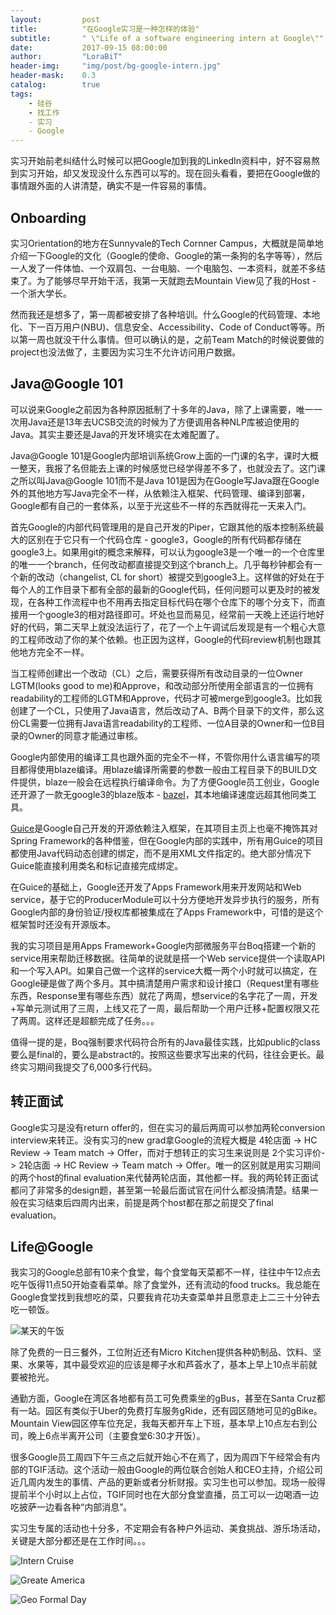 ```yaml
---
layout:     	post
title:      	"在Google实习是一种怎样的体验"
subtitle:   	" \"Life of a software engineering intern at Google\""
date:       	2017-09-15 08:00:00
author:     	"LoraBiT"
header-img: 	"img/post/bg-google-intern.jpg"
header-mask: 	0.3
catalog: 		true
tags:
    - 硅谷
    - 找工作
    - 实习
    - Google
---
```


实习开始前老纠结什么时候可以把Google加到我的LinkedIn资料中，好不容易熬到实习开始，却又发现没什么东西可以写的。现在回头看看，要把在Google做的事情跟外面的人讲清楚，确实不是一件容易的事情。

## Onboarding 

实习Orientation的地方在Sunnyvale的Tech Cornner Campus，大概就是简单地介绍一下Google的文化（Google的使命、Google的第一条狗的名字等等），然后一人发了一件体恤、一个双肩包、一台电脑、一个电脑包、一本资料，就差不多结束了。为了能够尽早开始干活，我第一天就跑去Mountain View见了我的Host - 一个浙大学长。

然而我还是想多了，第一周都被安排了各种培训。什么Google的代码管理、本地化、下一百万用户(NBU)、信息安全、Accessibility、Code of Conduct等等。所以第一周也就没干什么事情。但可以确认的是，之前Team Match的时候说要做的project也没法做了，主要因为实习生不允许访问用户数据。

## Java@Google 101

可以说来Google之前因为各种原因抵制了十多年的Java，除了上课需要，唯一一次用Java还是13年去UCSB交流的时候为了方便调用各种NLP库被迫使用的Java。其实主要还是Java的开发环境实在太难配置了。

Java@Google 101是Google内部培训系统Grow上面的一门课的名字，课时大概一整天，我报了名但能去上课的时候感觉已经学得差不多了，也就没去了。这门课之所以叫Java@Google 101而不是Java 101是因为在Google写Java跟在Google外的其他地方写Java完全不一样，从依赖注入框架、代码管理、编译到部署，Google都有自己的一套体系，以至于光这些不一样的东西就得花一天来入门。

首先Google的内部代码管理用的是自己开发的Piper，它跟其他的版本控制系统最大的区别在于它只有一个代码仓库 - google3，Google的所有代码都存储在google3上。如果用git的概念来解释，可以认为google3是一个唯一的一个仓库里的唯一一个branch，任何改动都直接提交到这个branch上。几乎每秒钟都会有一个新的改动（changelist, CL for short）被提交到google3上。这样做的好处在于每个人的工作目录下都有全部的最新的Google代码，任何问题可以更及时的被发现，在各种工作流程中也不用再去指定目标代码在哪个仓库下的哪个分支下，而直接用一个google3的相对路径即可。坏处也显而易见，经常前一天晚上还运行地好好的代码，第二天早上就没法运行了，花了一个上午调试后发现是有一个粗心大意的工程师改动了你的某个依赖。也正因为这样，Google的代码review机制也跟其他地方完全不一样。

当工程师创建出一个改动（CL）之后，需要获得所有改动目录的一位Owner LGTM(looks good to me)和Approve，和改动部分所使用全部语言的一位拥有readability的工程师的LGTM和Approve，代码才可被merge到google3。比如我创建了一个CL，只使用了Java语言，然后改动了A、B两个目录下的文件，那么这份CL需要一位拥有Java语言readability的工程师、一位A目录的Owner和一位B目录的Owner的同意才能通过审核。

Google内部使用的编译工具也跟外面的完全不一样，不管你用什么语言编写的项目都得使用blaze编译。用blaze编译所需要的参数一般由工程目录下的BUILD文件提供，blaze一般会在远程执行编译命令。为了方便Google员工创业，Google还开源了一款无google3的blaze版本 - [bazel](https://bazel.build/)，其本地编译速度远超其他同类工具。

[Guice](https://github.com/google/guice)是Google自己开发的开源依赖注入框架，在其项目主页上也毫不掩饰其对Spring Framework的各种借鉴，但在Google内部的实践中，所有用Guice的项目都使用Java代码动态创建的绑定，而不是用XML文件指定的。绝大部分情况下Guice能直接利用类名和标记直接完成绑定。

在Guice的基础上，Google还开发了Apps Framework用来开发网站和Web service，基于它的ProducerModule可以十分方便地开发异步执行的服务，所有Google内部的身份验证/授权库都被集成在了Apps Framework中，可惜的是这个框架暂时还没有开源版本。

我的实习项目是用Apps Framework+Google内部微服务平台Boq搭建一个新的service用来帮助迁移数据。往简单的说就是搭一个Web service提供一个读取API和一个写入API。如果自己做一个这样的service大概一两个小时就可以搞定，在Google硬是做了两个多月。其中搞清楚用户需求和设计接口（Request里有哪些东西，Response里有哪些东西）就花了两周，想service的名字花了一周，开发+写单元测试用了三周，上线又花了一周，最后帮助一个用户迁移+配置权限又花了两周。这样还是超额完成了任务。。。

值得一提的是，Boq强制要求代码符合所有的Java最佳实践，比如public的class要么是final的，要么是abstract的。按照这些要求写出来的代码，往往会更长。最终实习期间我提交了6,000多行代码。

## 转正面试

Google实习是没有return offer的，但在实习的最后两周可以参加两轮conversion interview来转正。没有实习的new grad拿Google的流程大概是 4轮店面 -> HC Review -> Team match -> Offer，而对于想转正的实习生来说则是 2个实习评价-> 2轮店面 -> HC Review -> Team match -> Offer。唯一的区别就是用实习期间的两个host的final evaluation来代替两轮店面，其他都一样。我的两轮转正面试都问了非常多的design题，甚至第一轮最后面试官在问什么都没搞清楚。结果一般在实习结束后四周内出来，前提是两个host都在那之前提交了final evaluation。

## Life@Google
我实习的Google总部有10来个食堂，每个食堂每天菜都不一样，往往中午12点去吃午饭得11点50开始查看菜单。除了食堂外，还有流动的food trucks。我总能在Google食堂找到我想吃的菜，只要我肯花功夫查菜单并且愿意走上二三十分钟去吃一顿饭。


![某天的午饭](/img/post/google-intern-2017/food.jpg)

除了免费的一日三餐外，工位附近还有Micro Kitchen提供各种奶制品、饮料、坚果、水果等，其中最受欢迎的应该是椰子水和芦荟水了，基本上早上10点半前就要被抢光。

通勤方面，Google在湾区各地都有员工可免费乘坐的gBus，甚至在Santa Cruz都有一站。园区有类似于Uber的免费打车服务gRide，还有园区随地可见的gBike。Mountain View园区停车位充足，我每天都开车上下班，基本早上10点左右到公司，晚上6点半离开公司（主要食堂6:30才开饭）。

很多Google员工周四下午三点之后就开始心不在焉了，因为周四下午经常会有内部的TGIF活动。这个活动一般由Google的两位联合创始人和CEO主持，介绍公司近几周内发生的事情、产品的更新或者分析财报。实习生也可以参加。现场一般得提前半个小时以上占位，TGIF同时也在大部分食堂直播，员工可以一边喝酒一边吃披萨一边看各种“内部消息”。

实习生专属的活动也十分多，不定期会有各种户外运动、美食挑战、游乐场活动，关键是大部分都还是在工作时间。。。

![Intern Cruise](/img/post/google-intern-2017/cruise.jpg)

![Greate America](/img/post/google-intern-2017/great_america.jpg)


![Geo Formal Day](/img/post/google-intern-2017/formal_day.JPG)
